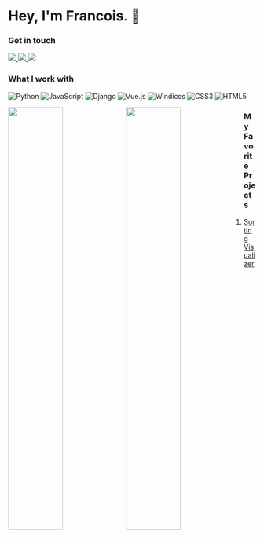 # Hey, I'm Francois. :wave:

### Get in touch
<a href="mailto:Fpaul1274@gmail.com"> 
  <img src="https://img.shields.io/badge/Gmail-D14836?style=for-the-badge&logo=gmail&logoColor=white" >
</a>
<a href="https://www.linkedin.com/in/francoispaulsen/"> 
  <img src="https://img.shields.io/badge/linkedin-%230077B5.svg?style=for-the-badge&logo=linkedin&logoColor=white" >
</a>
<a href="#" >
  <img src="https://img.shields.io/badge/Portfolio-%23000000.svg?style=for-the-badge&logo=firefox&logoColor=#FF7139" />
</a>


### What I work with
![Python](https://img.shields.io/badge/python-3670A0?style=for-the-badge&logo=python&logoColor=ffdd54)
![JavaScript](https://img.shields.io/badge/javascript-%23323330.svg?style=for-the-badge&logo=javascript&logoColor=%23F7DF1E)
![Django](https://img.shields.io/badge/django-%23092E20.svg?style=for-the-badge&logo=django&logoColor=white)
![Vue.js](https://img.shields.io/badge/vuejs-%2335495e.svg?style=for-the-badge&logo=vuedotjs&logoColor=%234FC08D)
![Windicss](https://img.shields.io/badge/windicss-48B0F1.svg?style=for-the-badge&logo=windi-css&logoColor=white)
![CSS3](https://img.shields.io/badge/css3-%231572B6.svg?style=for-the-badge&logo=css3&logoColor=white)
![HTML5](https://img.shields.io/badge/html5-%23E34F26.svg?style=for-the-badge&logo=html5&logoColor=white)


<img align="left" width="47%" src="https://github-readme-stats.vercel.app/api?username=Francois16&show_icons=true" />
<img align="left" width="47%" src="https://github-readme-stats.vercel.app/api/top-langs/?username=Francois16&layout=compact&hide=html" />

<h3>My Favorite Projects</h3>

1. <a href="https://github.com/Francois16/sorting-visualizer" >Sorting Visualizer</a>
